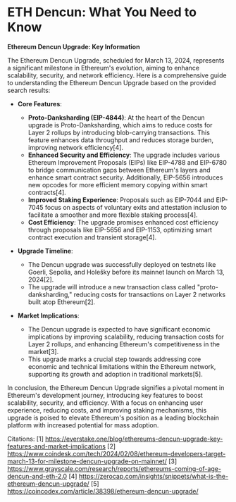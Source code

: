 # ETH Dencun: What You Need to Know

**Ethereum Dencun Upgrade: Key Information**

The Ethereum Dencun Upgrade, scheduled for March 13, 2024, represents a significant milestone in Ethereum's evolution, aiming to enhance scalability, security, and network efficiency. Here is a comprehensive guide to understanding the Ethereum Dencun Upgrade based on the provided search results:

- **Core Features**:
  - **Proto-Danksharding (EIP-4844)**: At the heart of the Dencun upgrade is Proto-Danksharding, which aims to reduce costs for Layer 2 rollups by introducing blob-carrying transactions. This feature enhances data throughput and reduces storage burden, improving network efficiency[4].
  - **Enhanced Security and Efficiency**: The upgrade includes various Ethereum Improvement Proposals (EIPs) like EIP-4788 and EIP-6780 to bridge communication gaps between Ethereum's layers and enhance smart contract security. Additionally, EIP-5656 introduces new opcodes for more efficient memory copying within smart contracts[4].
  - **Improved Staking Experience**: Proposals such as EIP-7044 and EIP-7045 focus on aspects of voluntary exits and attestation inclusion to facilitate a smoother and more flexible staking process[4].
  - **Cost Efficiency**: The upgrade promises enhanced cost efficiency through proposals like EIP-5656 and EIP-1153, optimizing smart contract execution and transient storage[4].

- **Upgrade Timeline**:
  - The Dencun upgrade was successfully deployed on testnets like Goerli, Sepolia, and Holešky before its mainnet launch on March 13, 2024[2].
  - The upgrade will introduce a new transaction class called "proto-danksharding," reducing costs for transactions on Layer 2 networks built atop Ethereum[2].

- **Market Implications**:
  - The Dencun upgrade is expected to have significant economic implications by improving scalability, reducing transaction costs for Layer 2 rollups, and enhancing Ethereum's competitiveness in the market[3].
  - This upgrade marks a crucial step towards addressing core economic and technical limitations within the Ethereum network, supporting its growth and adoption in traditional markets[5].

In conclusion, the Ethereum Dencun Upgrade signifies a pivotal moment in Ethereum's development journey, introducing key features to boost scalability, security, and efficiency. With a focus on enhancing user experience, reducing costs, and improving staking mechanisms, this upgrade is poised to elevate Ethereum's position as a leading blockchain platform with increased potential for mass adoption.

Citations:
[1] https://everstake.one/blog/ethereums-dencun-upgrade-key-features-and-market-implications
[2] https://www.coindesk.com/tech/2024/02/08/ethereum-developers-target-march-13-for-milestone-dencun-upgrade-on-mainnet/
[3] https://www.grayscale.com/research/reports/ethereums-coming-of-age-dencun-and-eth-2.0
[4] https://zerocap.com/insights/snippets/what-is-the-ethereum-dencun-upgrade/
[5] https://coincodex.com/article/38398/ethereum-dencun-upgrade/
